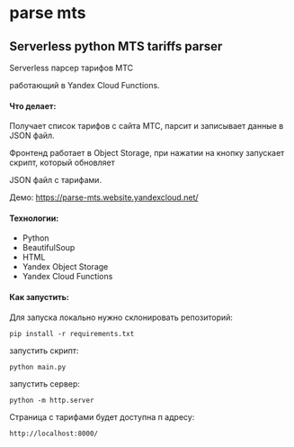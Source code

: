 # parse mts
## Serverless python MTS tariffs parser

Serverless парсер тарифов МТС

работающий в Yandex Cloud Functions.

#### Что делает:

Получает список тарифов с сайта МТС, парсит и записывает данные в JSON файл.

Фронтенд работает в Object Storage, при нажатии на кнопку запускает скрипт, который обновляет

JSON файл с тарифами.

Демо: https://parse-mts.website.yandexcloud.net/

#### Технологии:

- Python
- BeautifulSoup
- HTML
- Yandex Object Storage
- Yandex Cloud Functions

#### Как запустить:

Для запуска локально нужно склонировать репозиторий:

`
pip install -r requirements.txt
`

запустить скрипт:

`
python main.py
`

запустить сервер:

`
python -m http.server
`

Страница с тарифами будет доступна п адресу:

`
http://localhost:8000/
`

